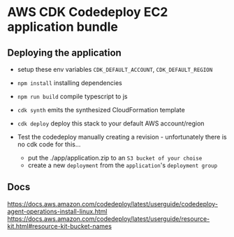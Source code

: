 # AWS CDK Codedeploy EC2 application bundle


## Deploying the application

- setup these env variables `CDK_DEFAULT_ACCOUNT`, `CDK_DEFAULT_REGION`
- `npm install`     installing dependencies
- `npm run build`   compile typescript to js
- `cdk synth`       emits the synthesized CloudFormation template
- `cdk deploy`      deploy this stack to your default AWS account/region

- Test the codedeploy manually creating a revision - unfortunately there is no cdk code for this...
  - put the  ./app/application.zip to an `S3 bucket of your choise`
  - create a new `deployment` from the `application`'s `deployment group`


## Docs
https://docs.aws.amazon.com/codedeploy/latest/userguide/codedeploy-agent-operations-install-linux.html
https://docs.aws.amazon.com/codedeploy/latest/userguide/resource-kit.html#resource-kit-bucket-names
